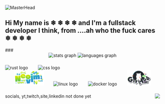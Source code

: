 ![MasterHead](https://i0.wp.com/beneaththetangles.com/wp-content/uploads/2024/04/Jellyfish-Cant-Swim-at-Night12.jpg?resize=1400%2C400&ssl=1)
<h2 align="left">Hi My name is  ❄ ❄ ❄ ❄  and I'm a fullstack developer I think, from ....ah who the fuck cares ❄ ❄ ❄ ❄ </h2>

<p></p>
###

<div align="center">
  <img src="https://github-readme-stats.vercel.app/api?username=travelling-merchant&hide_title=false&hide_rank=false&show_icons=true&include_all_commits=true&count_private=true&disable_animations=false&theme=dracula&locale=en&hide_border=false" height="150" alt="stats graph"  />
  <img src="https://github-readme-stats.vercel.app/api/top-langs?username=travelling-merchant&locale=en&hide_title=false&layout=compact&card_width=320&langs_count=5&theme=dracula&hide_border=false" height="150" alt="languages graph"  />
</div>

###

<div align="left">
  <img src="https://github.com/jonacruz89/SAWARATSUKI.ServiceLogos/blob/main/Rust/Rust.png?raw=true" height="50" alt="rust logo"  />
  <img width="25" />
    <img src="https://vtuber-style-logos.vercel.app/_next/image?url=https%3A%2F%2Fraw.githubusercontent.com%2FEnder-Wiggin2019%2FServiceLogos%2Fmain%2FCSS%E5%AE%8C%E5%85%A8%E3%81%AB%E7%90%86%E8%A7%A3%E3%81%97%E3%81%9F%2FCSS%E5%AE%8C%E5%85%A8%E3%81%AB%E7%90%86%E8%A7%A3%E3%81%97%E3%81%9F.png&w=384&q=75" height="50" alt="css logo"  /><br>
  <img width="25" />
  <img src="https://github.com/Aikoyori/ProgrammingVTuberLogos/blob/main/Neovim/NeovimLogo.png?raw=true" height="50" alt="vim logo"  />
  <img width="22" />
  <img src="https://github.com/jonacruz89/SAWARATSUKI.ServiceLogos/blob/main/ArchLinux/ArchLinux.png?raw=true" height="50" alt="linux logo"  />
  <img width="25" />
  <img src="https://vtuber-style-logos.vercel.app/_next/image?url=https%3A%2F%2Fraw.githubusercontent.com%2FAikoyori%2FProgrammingVTuberLogos%2Fmain%2FDocker%2FDockerLogo.png&w=384&q=75" height="50" alt="docker logo"  />
  <img width="25" />
  <img src="https://github.com/murimurikyu/CuteVtubingThing/blob/main/GitHub.png?raw=true" height="50" alt="githubu logo"  />

</div>

###

<div align="left">
<img align="right" height="150" src="https://media.tenor.com/0sgVJ-WyTwwAAAAM/sealyx-jellyfish-can%27t-swim-in-the-night.gif"  />

###
<p>socials, yt,twitch,site,linkedin not done yet</p>
</div>

###
